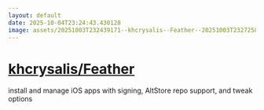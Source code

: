```yaml
---
layout: default
date: 2025-10-04T23:24:43.430128
image: assets/20251003T232439171--khcrysalis--Feather--20251003T232725840--cropped.png
---
```


# [khcrysalis/Feather](https://github.com/khcrysalis/Feather)

install and manage iOS apps with signing, AltStore repo support, and tweak options
